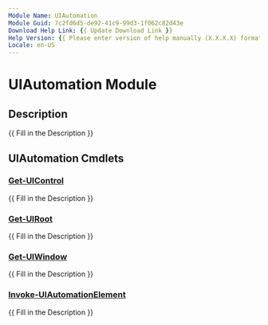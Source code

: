 ```yaml
---
Module Name: UIAutomation
Module Guid: 7c2fd6d5-de92-41c9-99d3-1f062c82d43e
Download Help Link: {{ Update Download Link }}
Help Version: {{ Please enter version of help manually (X.X.X.X) format }}
Locale: en-US
---
```


# UIAutomation Module
## Description
{{ Fill in the Description }}

## UIAutomation Cmdlets
### [Get-UIControl](Get-UIControl.md)
{{ Fill in the Description }}

### [Get-UIRoot](Get-UIRoot.md)
{{ Fill in the Description }}

### [Get-UIWindow](Get-UIWindow.md)
{{ Fill in the Description }}

### [Invoke-UIAutomationElement](Invoke-UIAutomationElement.md)
{{ Fill in the Description }}

